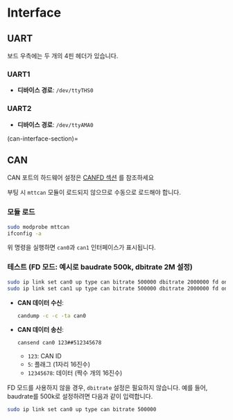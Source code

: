 # Interface

## UART

보드 우측에는 두 개의 4핀 헤더가 있습니다.

### UART1

- **디바이스 경로**: `/dev/ttyTHS0`

### UART2

- **디바이스 경로**: `/dev/ttyAMA0`


(can-interface-section)=
## CAN

CAN 포트의 하드웨어 설정은 [CANFD 섹션](canfd.md#canfd-section) 를 참조하세요

부팅 시 `mttcan` 모듈이 로드되지 않으므로 수동으로 로드해야 합니다.

### 모듈 로드

```bash
sudo modprobe mttcan
ifconfig -a
```

위 명령을 실행하면 `can0`과 `can1` 인터페이스가 표시됩니다.

### 테스트 (FD 모드: 예시로 baudrate 500k, dbitrate 2M 설정)

```bash
sudo ip link set can0 up type can bitrate 500000 dbitrate 2000000 fd on
sudo ip link set can1 up type can bitrate 500000 dbitrate 2000000 fd on
```

- **CAN 데이터 수신**:

  ```bash
  candump -c -c -ta can0
  ```

- **CAN 데이터 송신**:

  ```bash
  cansend can0 123##512345678
  ```

  - `123`: CAN ID
  - `5`: 플래그 (1자리 16진수)
  - `12345678`: 데이터 (짝수 개의 16진수)

FD 모드를 사용하지 않을 경우, `dbitrate` 설정은 필요하지 않습니다. 예를 들어, baudrate를 500k로 설정하려면 다음과 같이 입력합니다.

```bash
sudo ip link set can0 up type can bitrate 500000
```